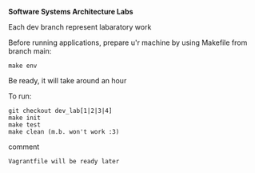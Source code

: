 **Software Systems Architecture Labs**


Each dev branch represent labaratory work

Before running applications, prepare u'r machine by using Makefile from branch main:
```
make env
```

Be ready, it will take around an hour


To run:
```
git checkout dev_lab[1|2|3|4]
make init
make test
make clean (m.b. won't work :3)
```

comment
```
Vagrantfile will be ready later
```